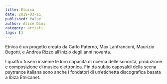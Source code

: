 ```yaml
---
title: Etnica
date: 2019-03-11
published: false
author: Alice Dini
category: artisti
tags: []
---
```

Etnica è un progetto creato da Carlo Paterno, Max Lanfranconi, Maurizio Begotti, e Andrea Rizzo all’inizio degli anni novanta.

I quattro fusero insieme le loro capacità di ricerca delle sonorità, produzione e composizione di musica elettronica. Fin da subito caposaldi della scena psytrance italiana sono anche i fondatori di un’etichetta discografica basata a Ibiza Etnicanet.
